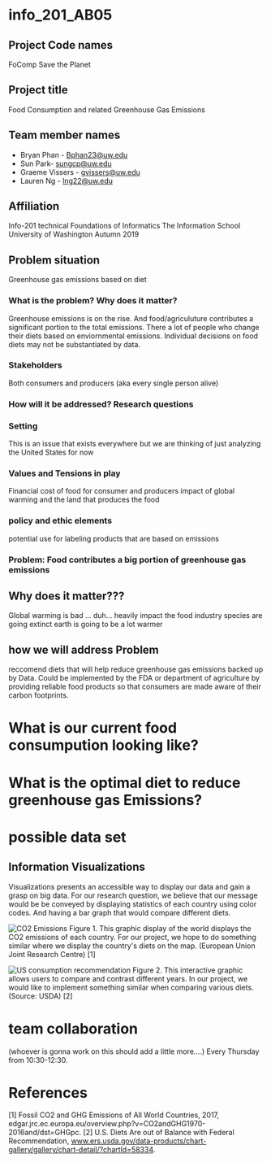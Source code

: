# info_201_AB05

## Project Code names
FoComp Save the Planet

## Project title
Food Consumption and related Greenhouse Gas Emissions

## Team member names
- Bryan Phan - Bphan23@uw.edu
- Sun Park- sungcp@uw.edu
- Graeme Vissers - gvissers@uw.edu
- Lauren Ng - lng22@uw.edu

## Affiliation
Info-201 technical Foundations of Informatics The Information School
University of Washington
Autumn 2019

## Problem situation
Greenhouse gas emissions based on diet

### What is the problem? Why does it matter?
Greenhouse emissions is on the rise. And food/agriculuture contributes a significant portion to the total emissions. There a lot of people who change their diets based on enviornmental emissions. Individual decisions on food diets may not be substantiated by data.

### Stakeholders
Both consumers and producers (aka every single person alive)

### How will it be addressed? Research questions

### Setting
This is an issue that exists everywhere but we are thinking of just analyzing the United States for now

### Values and Tensions in play
Financial cost of food for consumer and producers
impact of global warming and the land that produces the food

### policy and ethic elements
potential use for labeling products that are based on emissions

### Problem: Food contributes a big portion of greenhouse gas emissions

## Why does it matter???
Global warming is bad ... duh...
heavily impact the food industry
species are going extinct
earth is going to be a lot warmer

## how we will address Problem
reccomend diets that will help reduce greenhouse gas emissions
backed up by Data. Could be implemented by the FDA or department of agriculture by providing reliable food products so that consumers are made aware of their carbon footprints.

# What is our current food consumpution looking like?
#  What is the optimal diet to reduce greenhouse gas Emissions?

# possible data set

## Information Visualizations
Visualizations presents an accessible way to display our data and gain a grasp on big data. For our research question, we believe that our message would be be conveyed by displaying statistics of each country using color codes. And having a bar graph that would compare different diets. 

![CO2 Emissions](https://edgar.jrc.ec.europa.eu/booklet2017/GHG_per_capita_2012.png)
Figure 1. This graphic display of the world displays the CO2 emissions of each country. For our project, we hope to do something similar where we display the country's diets on the map. (European Union Joint Research Centre) [1]

![US consumption recommendation](https://www.ers.usda.gov/webdocs/charts/58333/food-availability_fig06-2-_450px.png?v=8730.8)
Figure 2. This interactive graphic allows users to compare and contrast different years. In our project, we would like to implement something similar when comparing various diets. (Source: USDA) [2]

# team collaboration
(whoever is gonna work on this should add a little more....)
Every Thursday from 10:30-12:30.

# References
[1] Fossil CO2 and GHG Emissions of All World Countries, 2017, edgar.jrc.ec.europa.eu/overview.php?v=CO2andGHG1970-2016and/dst=GHGpc.
[2] U.S. Diets Are out of Balance with Federal Recommendation, www.ers.usda.gov/data-products/chart-gallery/gallery/chart-detail/?chartId=58334.
